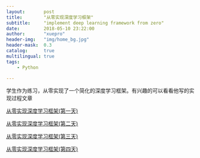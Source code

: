 ```yaml
---
layout:       post
title:        "从零实现深度学习框架"
subtitle:     "implement deep learning framework from zero"
date:         2018-05-10 23:22:00
author:       "xuepro"
header-img:   "img/home_bg.jpg"
header-mask:  0.3
catalog:      true
multilingual: true
tags:
    - Python 
    
---    
```


学生作为练习，从零实现了一个简化的深度学习框架。有兴趣的可以看看他写的实现过程文章

[从零实现深度学习框架(第一天)](https://hadxu.github.io/2018/03/12/%E4%BB%8E%E9%9B%B6%E5%AE%9E%E7%8E%B0%E6%B7%B1%E5%BA%A6%E5%AD%A6%E4%B9%A0%E6%A1%86%E6%9E%B6(%E7%AC%AC%E4%B8%80%E5%A4%A9)/)

[从零实现深度学习框架(第二天)](https://hadxu.github.io/2018/03/14/%E4%BB%8E%E9%9B%B6%E5%AE%9E%E7%8E%B0%E6%B7%B1%E5%BA%A6%E5%AD%A6%E4%B9%A0%E6%A1%86%E6%9E%B6(%E7%AC%AC%E4%BA%8C%E5%A4%A9)/)

[从零实现深度学习框架(第三天)](https://hadxu.github.io/2018/03/14/%E4%BB%8E%E9%9B%B6%E5%AE%9E%E7%8E%B0%E6%B7%B1%E5%BA%A6%E5%AD%A6%E4%B9%A0%E6%A1%86%E6%9E%B6(%E7%AC%AC%E4%B8%89%E5%A4%A9)/)

[从零实现深度学习框架(第四天)](https://hadxu.github.io/2018/03/15/%E4%BB%8E%E9%9B%B6%E5%AE%9E%E7%8E%B0%E6%B7%B1%E5%BA%A6%E5%AD%A6%E4%B9%A0%E6%A1%86%E6%9E%B6(%E7%AC%AC%E5%9B%9B%E5%A4%A9)/)

